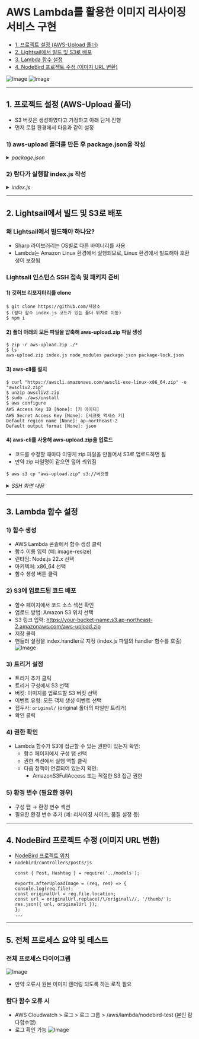 # AWS Lambda를 활용한 이미지 리사이징 서비스 구현

- [1. 프로젝트 설정 (AWS-Upload 폴더)](#1-프로젝트-설정-aws-upload-폴더)
- [2. Lightsail에서 빌드 및 S3로 배포](#2-lightsail에서-빌드-및-s3로-배포)
- [3. Lambda 함수 설정](#3-lambda-함수-설정)
- [4. NodeBird 프로젝트 수정 (이미지 URL 변환)](#4-nodebird-프로젝트-수정-이미지-url-변환)

![Image](https://github.com/user-attachments/assets/1aa67334-3fe5-4ba5-bbca-8c55b9868760)
![Image](https://github.com/user-attachments/assets/1f7bb748-26c5-49cd-aa88-dd209016dcc1)

------

## 1. 프로젝트 설정 (AWS-Upload 폴더)
- S3 버킷은 생성하였다고 가정하고 아래 단계 진행
- 먼저 로컬 환경에서 다음과 같이 설정

### 1) aws-upload 폴더를 만든 후 package.json을 작성
<details>
<summary><i>package.json</i></summary>
```
{
  "name": "aws-upload",
  "version": "1.0.0",
  "description": "Lambda 이미지 리사이징",
  "main": "index.js",
  "author": "ZeroCho",
  "license": "ISC",
  "dependencies": {
    "@aws-sdk/client-s3": "^3.169.0",
    "sharp": "^0.30.7"
  }
}
```
</details>

### 2) 람다가 실행할 index.js 작성
<details>
<summary><i>index.js</i></summary>

```
const sharp = require("sharp");
const { S3Client, GetObjectCommand, PutObjectCommand } = require("@aws-sdk/client-s3");

const s3 = new S3Client();

exports.handler = async (event, context, callback) => {
  console.log("이벤트:", JSON.stringify(event, null, 2));

  const Bucket = event.Records[0].s3.bucket.name; // nodebird-image-test
  const Key = decodeURIComponent(event.Records[0].s3.object.key); // original/고양이.png
  console.log("버킷:", Bucket);
  console.log("원본 키:", Key);

  const filename = Key.split("/").at(-1);
  const ext = Key.split(".").at(-1).toLowerCase();
  const requiredFormat = ext === "jpg" ? "jpeg" : ext;
  console.log("파일명:", filename, "확장자:", ext);

  // 대상 키를 original/ 에서 thumb/로 변경
  const thumbKey = Key.replace(/^original\//, "thumb/");
  console.log("대상 키:", thumbKey);

  try {
    // S3에서 원본 이미지 가져오기
    const getObject = await s3.send(new GetObjectCommand({ Bucket, Key }));
    const buffers = [];
    for await (const data of getObject.Body) {
      buffers.push(data);
    }
    const imageBuffer = Buffer.concat(buffers);
    console.log("원본 이미지 크기:", imageBuffer.length);

    // 이미지 리사이징
    const resizedImage = await sharp(imageBuffer)
      .resize(200, 200, { fit: "inside" })
      .toFormat(requiredFormat)
      .toBuffer();

    // 리사이징된 이미지를 S3에 업로드
    await s3.send(
      new PutObjectCommand({
        Bucket,
        Key: thumbKey, // thumb/고양이.png
        Body: resizedImage,
        ContentType: `image/${requiredFormat}`,
      })
    );

    console.log("리사이즈된 이미지 크기:", resizedImage.length);
    console.log("썸네일 생성 완료:", thumbKey);

    return callback(null, thumbKey);
  } catch (error) {
    console.error("오류 발생:", error);
    return callback(error);
  }
}
```

</details>

------

## 2. Lightsail에서 빌드 및 S3로 배포
### 왜 Lightsail에서 빌드해야 하나요?
- Sharp 라이브러리는 OS별로 다른 바이너리를 사용
- Lambda는 Amazon Linux 환경에서 실행되므로, Linux 환경에서 빌드해야 호환성이 보장됨

### Lightsail 인스턴스 SSH 접속 및 패키지 준비
#### 1) 깃허브 리포지터리를 clone
```
$ git clone https://github.com/저장소
$ (람다 함수 index.js 코드가 있는 폴더 위치로 이동)
$ npm i
```

#### 2) 폴더 아래의 모든 파일을 압축해 aws-upload.zip 파일 생성
```
$ zip -r aws-upload.zip ./*
$ ls
aws-upload.zip index.js node_modules package.json package-lock.json
```

#### 3) aws-cli를 설치
```
$ curl "https://awscli.amazonaws.com/awscli-exe-linux-x86_64.zip" -o "awscliv2.zip"
$ unzip awscliv2.zip
$ sudo ./aws/install
$ aws configure
AWS Access Key ID [None]: [키 아이디]
AWS Secret Access Key [None]: [시크릿 액세스 키]
Default region name [None]: ap-northeast-2
Default output format [None]: json
```

#### 4) aws-cli를 사용해 aws-upload.zip을 업로드
- 코드를 수정할 때마다 이렇게 zip 파일을 만들어서 S3로 업로드하면 됨
- 만약 zip 파일명이 같으면 덮어 씌워짐
```
$ aws s3 cp "aws-upload.zip" s3://버킷명
```

<details>
<summary><i>SSH 화면 내용</i></summary>

![Image](https://github.com/user-attachments/assets/21deffb5-84d5-4626-9d93-68178a2e5209)

![Image](https://github.com/user-attachments/assets/2b254a7a-6d18-48d7-ac53-a7c7b35ddbf7)

</details>

------

## 3. Lambda 함수 설정

### 1) 함수 생성
- AWS Lambda 콘솔에서 함수 생성 클릭
- 함수 이름 입력 (예: image-resize)
- 런타임: Node.js 22.x 선택
- 아키텍처: x86_64 선택
- 함수 생성 버튼 클릭

### 2) S3에 업로드된 코드 배포
- 함수 페이지에서 코드 소스 섹션 확인
- 업로드 방법: Amazon S3 위치 선택
- S3 링크 입력: https://your-bucket-name.s3.ap-northeast-2.amazonaws.com/aws-upload.zip
- 저장 클릭
- 핸들러 설정을 index.handler로 지정 (index.js 파일의 handler 함수를 호출)
    ![Image](https://github.com/user-attachments/assets/e559fbd0-5534-4e94-ba4a-bf3f6b39aa54)

### 3) 트리거 설정
- 트리거 추가 클릭
- 트리거 구성에서 S3 선택
- 버킷: 이미지를 업로드할 S3 버킷 선택
- 이벤트 유형: 모든 객체 생성 이벤트 선택
- 접두사: `original/` (original 폴더의 파일만 트리거)
- 확인 클릭

### 4) 권한 확인
- Lambda 함수가 S3에 접근할 수 있는 권한이 있는지 확인:
    - 함수 페이지에서 구성 탭 선택
    - 권한 섹션에서 실행 역할 클릭
    - 다음 정책이 연결되어 있는지 확인:
        - AmazonS3FullAccess 또는 적절한 S3 접근 권한

### 5) 환경 변수 (필요한 경우)
- 구성 탭 → 환경 변수 섹션
- 필요한 환경 변수 추가 (예: 리사이징 사이즈, 품질 설정 등)

------

## 4. NodeBird 프로젝트 수정 (이미지 URL 변환)
- [NodeBird 프로젝트 위치](https://github.com/devellybutton/Node.js-for-beginners/blob/main/node_bird/controllers/post.js)
- `nodebird/controllers/posts/js`
    ```
    const { Post, Hashtag } = require('../models');

    exports.afterUploadImage = (req, res) => {
    console.log(req.file);
    const originalUrl = req.file.location;
    const url = originalUrl.replace(/\/original\//, '/thumb/');
    res.json({ url, originalUrl });
    };
    ...
    ```

------

## 5. 전체 프로세스 요약 및 테스트

### 전체 프로세스 다이어그램
![Image](https://github.com/user-attachments/assets/2169199f-dafc-4887-ba87-04867cc2cc4f)
- 만약 오류시 원본 이미지 렌더링 되도록 하는 로직 필요

### 람다 함수 오류 시
- AWS Cloudwatch > 로그 > 로그 그룹 > /aws/lambda/nodebird-test (본인 람다함수명)
- 로그 확인 가능
    ![Image](https://github.com/user-attachments/assets/6cf564f3-2900-4882-866a-0bf3ce39e051)
